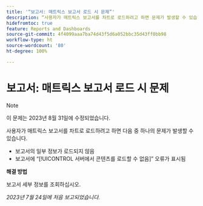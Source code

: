 ```yaml
---
title: '“보고서: 매트릭스 보고서 로드 시 문제”'
description: “사용자가 매트릭스 보고서를 차트로 로드하려고 하면 문제가 발생할 수 있습니다.”
hidefromtoc: true
feature: Reports and Dashboards
source-git-commit: 4f4099aaa7ba74d43f5d6a052bbc35d43ff0bb98
workflow-type: ht
source-wordcount: '80'
ht-degree: 100%

---
```



# 보고서: 매트릭스 보고서 로드 시 문제

>[!NOTE]
>
>이 문제는 2023년 8월 31일에 수정되었습니다.

사용자가 매트릭스 보고서를 차트로 로드하려고 하면 다음 중 하나의 문제가 발생할 수 있습니다.

* 보고서의 일부 정보가 로드되지 않음
* 보고서에 “[!UICONTROL 서버에서 콘텐츠를 로드할 수 없음]” 오류가 표시됨

**해결 방법**

보고서 세부 정보를 조회하십시오.

_2023년 7월 24일에 처음 보고되었습니다._

